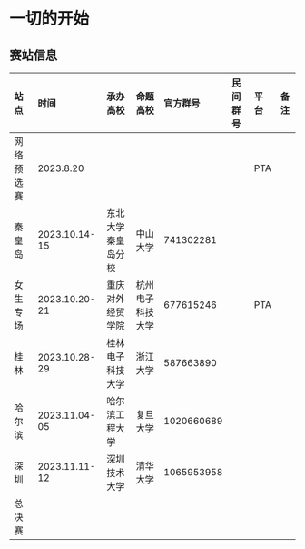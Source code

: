 # 一切的开始

## 赛站信息

| 站点       | 时间          | 承办高校           | 命题高校         | 官方群号   | 民间群号 | 平台 | 备注 |
| :--------- | :------------ | :----------------- | :--------------- | :--------- | :------- | :--- | :--- |
| 网络预选赛 | 2023.8.20     |                    |                  |            |          | PTA  |      |
| 秦皇岛     | 2023.10.14-15 | 东北大学秦皇岛分校 | 中山大学         | 741302281  |          |      |      |
| 女生专场   | 2023.10.20-21 | 重庆对外经贸学院   | 杭州电子科技大学 | 677615246  |          | PTA  |      |
| 桂林       | 2023.10.28-29 | 桂林电子科技大学   | 浙江大学         | 587663890  |          |      |      |
| 哈尔滨     | 2023.11.04-05 | 哈尔滨工程大学     | 复旦大学         | 1020660689 |          |      |      |
| 深圳       | 2023.11.11-12 | 深圳技术大学       | 清华大学         | 1065953958 |          |      |      |
| 总决赛     |               |                    |                  |            |          |      |      |
